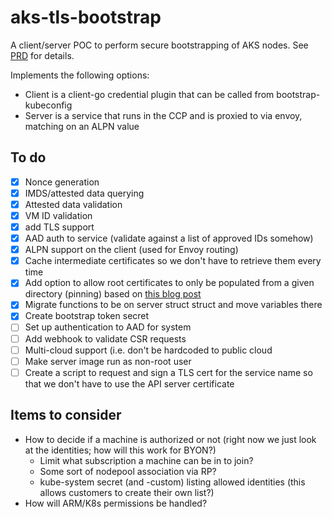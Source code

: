# aks-tls-bootstrap

A client/server POC to perform secure bootstrapping of AKS nodes. See [PRD](https://microsoft.sharepoint.com/:w:/t/azurecontainercompute/ERi0Wy2o1CROhwRzFAMk8NUByq_vGP4NhjJGdwgmqGJl5Q?e=T1mxZO) for details.

Implements the following options:

- Client is a client-go credential plugin that can be called from bootstrap-kubeconfig
- Server is a service that runs in the CCP and is proxied to via envoy, matching on an ALPN value

## To do

- [X] Nonce generation
- [X] IMDS/attested data querying
- [X] Attested data validation
- [X] VM ID validation
- [X] add TLS support
- [X] AAD auth to service (validate against a list of approved IDs somehow)
- [X] ALPN support on the client (used for Envoy routing)
- [X] Cache intermediate certificates so we don't have to retrieve them every time
- [X] Add option to allow root certificates to only be populated from a given directory (pinning) based on [this blog post](https://techcommunity.microsoft.com/t5/azure-governance-and-management/azure-instance-metadata-service-attested-data-tls-critical/ba-p/2888953)
- [X] Migrate functions to be on server struct struct and move variables there
- [X] Create bootstrap token secret
- [ ] Set up authentication to AAD for system
- [ ] Add webhook to validate CSR requests
- [ ] Multi-cloud support (i.e. don't be hardcoded to public cloud
- [ ] Make server image run as non-root user
- [ ] Create a script to request and sign a TLS cert for the service name so that we don't have to use the API server certificate

## Items to consider

- How to decide if a machine is authorized or not (right now we just look at the identities; how will this work for BYON?)
  - Limit what subscription a machine can be in to join?
  - Some sort of nodepool association via RP?
  - kube-system secret (and -custom) listing allowed identities (this allows customers to create their own list?)
- How will ARM/K8s permissions be handled?
